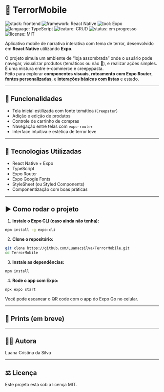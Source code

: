 # 👻 TerrorMobile

![stack: frontend](https://img.shields.io/badge/stack-frontend-orange)
![framework: React Native](https://img.shields.io/badge/framework-React%20Native-blueviolet)
![tool: Expo](https://img.shields.io/badge/tool-Expo-black)
![language: TypeScript](https://img.shields.io/badge/language-TypeScript-blue)
![feature: CRUD](https://img.shields.io/badge/feature-CRUD-green)
![status: em progresso](https://img.shields.io/badge/status-em%20progresso-yellow)
![license: MIT](https://img.shields.io/badge/license-MIT-green)




Aplicativo mobile de narrativa interativa com tema de terror, desenvolvido em **React Native** utilizando **Expo**.

O projeto simula um ambiente de “loja assombrada” onde o usuário pode navegar, visualizar produtos (temáticos ou não 👀), e realizar ações simples. É uma mistura entre e-commerce e creepypasta.  
Feito para explorar **componentes visuais**, **roteamento com Expo Router**, **fontes personalizadas**, e **interações básicas com listas** e estado.

---

## 📱 Funcionalidades

- Tela inicial estilizada com fonte temática (`Creepster`)
- Adição e edição de produtos
- Controle de carrinho de compras
- Navegação entre telas com `expo-router`
- Interface intuitiva e estética de terror leve

---

## 🚀 Tecnologias Utilizadas

- React Native + Expo
- TypeScript
- Expo Router
- Expo Google Fonts
- StyleSheet (ou Styled Components)
- Componentização com boas práticas

---

## ▶️ Como rodar o projeto

1. **Instale o Expo CLI (caso ainda não tenha):**

```bash
npm install -g expo-cli
```

2. **Clone o repositório:**

```bash
git clone https://github.com/Luanacsilva/TerrorMobile.git
cd TerrorMobile
```

3. **Instale as dependências:**

```bash
npm install
```

4. **Rode o app com Expo:**

```bash
npx expo start
```
Você pode escanear o QR code com o app do Expo Go no celular.

---

## 📸 Prints (em breve)

---

## 👩‍💻 Autora

Luana Cristina da Silva

---

## ⚖️ Licença

Este projeto está sob a licença MIT.





   



